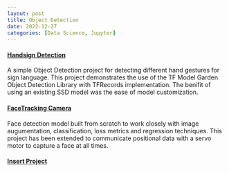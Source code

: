 ```yaml
---
layout: post
title: Object Detection
date: 2022-12-27
categories: [Data Science, Jupyter]
---
```


#### [Handsign Detection](https://nbviewer.org/github/jeongwoongc/jeongwoongc.github.io/blob/main/all_collections/JupyterNBs/ObjectDetection_Handgestures.ipynb#Collect-Images-Using-OpenCV)

A simple Object Detection project for detecting different hand gestures for sign language. This project demonstrates the use of the TF Model Garden Object Detection Library with TFRecords implementation. The benifit of using an existing SSD model was the ease of model customization.

#### [FaceTracking Camera](https://nbviewer.org/github/jeongwoongc/jeongwoongc.github.io/blob/main/all_collections/JupyterNBs/ObjectDetection_Handgestures.ipynb#Collect-Images-Using-OpenCV)

Face detection model built from scratch to work closely with image augumentation, classification, loss metrics and regression techniques. This project has been extended to communicate positional data with a servo motor to capture a face at all times.

#### [Insert Project](https://github.com/jeongwoongc/jeongwoongc.github.io)